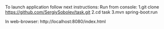 To launch application follow next instructions:
Run from console:
1.git clone https://github.com/SergiySobolev/task.git
2.cd task
3.mvn spring-boot:run 

In web-browser: http://localhost:8080/index.html 
